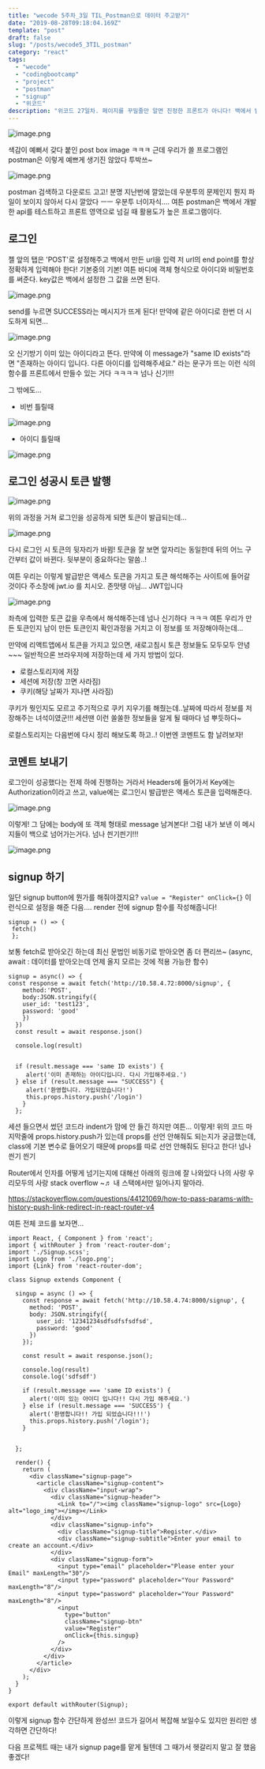 ```yaml
---
title: "wecode 5주차_3일 TIL_Postman으로 데이터 주고받기"
date: "2019-08-28T09:18:04.169Z"
template: "post"
draft: false
slug: "/posts/wecode5_3TIL_postman"
category: "react"
tags:
  - "wecode"
  - "codingbootcamp"
  - "project"
  - "postman"
  - "signup"
  - "위코드"
description: "위코드 27일차. 페이지를 꾸밀줄만 알면 진정한 프론트가 아니다! 백에서 받아온 데이터를 활용할 줄 알아야 진정한 프론트인인것. 그런 의미에서 오늘은 postman 간단 활용법을 정리해보았다!"
---
```


![image.png](https://images.velog.io/post-images/dooreplay/cddb24f0-cc4d-11e9-910d-0db327a0d842/image.png)

색감이 예뻐서 갖다 붙인 post box image ㅋㅋㅋ
근데 우리가 쓸 프로그램인 postman은 이렇게 예쁘게 생기진 않았다 투박쓰~

![image.png](https://images.velog.io/post-images/dooreplay/4e4ec010-cc4e-11e9-9732-c9f4af8a8c62/image.png)

postman 검색하고 다운로드 고고!
분명 지난번에 깔았는데 우분투의 문제인지 뭔지 파일이 보이지 않아서 다시 깔았다 ㅡㅡ 우분투 너이자식....
여튼 postman은 백에서 개발한 api를 테스트하고 프론트 영역으로 넘길 때 활용도가 높은 프로그램이다.

## 로그인

젤 앞의 탭은 'POST'로 설정해주고 백에서 만든 url을 입력
저 url의 end point를 항상 정확하게 입력해야 한다! 기본중의 기본!
여튼 바디에 객체 형식으로 아이디와 비밀번호를 써준다. key값은 백에서 설정한 그 값을 쓰면 된다.

![image.png](https://images.velog.io/post-images/dooreplay/b3578650-cae5-11e9-a91b-33bacba38e75/image.png)

send를 누르면 SUCCESS라는 메시지가 뜨게 된다!
만약에 같은 아이디로 한번 더 시도하게 되면...

![image.png](https://images.velog.io/post-images/dooreplay/ce6f1a20-cae5-11e9-817f-3d68a942f65f/image.png)

오 신기방기 이미 있는 아이디라고 뜬다.
만약에 이 message가 "same ID exists"라면 "존재하는 아이디 입니다. 다른 아이디를 입력해주세요." 라는 문구가 뜨는 이런 식의 함수를 프론트에서 만들수 있는 거다 ㅋㅋㅋㅋ 넘나 신기!!!

그 밖에도...

- 비번 틀릴때

![image.png](https://images.velog.io/post-images/dooreplay/3f7b12f0-cae6-11e9-a91b-33bacba38e75/image.png)

- 아이디 틀릴때

![image.png](https://images.velog.io/post-images/dooreplay/4ed12910-cae6-11e9-a91b-33bacba38e75/image.png)

## 로그인 성공시 토큰 발행

![image.png](https://images.velog.io/post-images/dooreplay/31199600-cae6-11e9-817f-3d68a942f65f/image.png)

위의 과정을 거쳐 로그인을 성공하게 되면 토큰이 발급되는데...

![image.png](https://images.velog.io/post-images/dooreplay/9d5011f0-cae6-11e9-817f-3d68a942f65f/image.png)

다시 로그인 시 토큰의 뒷자리가 바뀜! 토큰을 잘 보면 앞자리는 동일한데 뒤의 어느 구간부터 값이 바뀐다. 뒷부분이 중요하다는 말씀..!

여튼 우리는 이렇게 발급받은 액세스 토큰을 가지고 토큰 해석해주는 사이트에 들어갈 것이다
주소창에 jwt.io 를 치시오. 존맛탱 아님... JWT입니다

![image.png](https://images.velog.io/post-images/dooreplay/fb2b2b70-cae6-11e9-817f-3d68a942f65f/image.png)

좌측에 입력한 토큰 값을 우측에서 해석해주는데 넘나 신기하다 ㅋㅋㅋ
여튼 우리가 만든 토큰인지 남이 만든 토큰인지 확인과정을 거치고 이 정보를 또 저장해야하는데...

만약에 리액트앱에서 토큰을 가지고 있으면, 새로고침시 토큰 정보들도 모두모두 안녕~~~
일반적으론 브라우저에 저장하는데 세 가지 방법이 있다.

- 로컬스토리지에 저장
- 세션에 저장(창 끄면 사라짐)
- 쿠키(해당 날짜가 지나면 사라짐)

쿠키가 뭣인지도 모르고 주기적으로 쿠키 지우기를 해줬는데..날짜에 따라서 정보를 저장해주는 녀석이였군!!! 세션땐 이런 쏠쏠한 정보들을 알게 될 때마다 넘 뿌듯하다~

로컬스토리지는 다음번에 다시 정리 해보도록 하고..!
이번엔 코멘트도 함 날려보자!

## 코멘트 보내기

로그인이 성공했다는 전제 하에 진행하는 거라서
Headers에 들어가서 Key에는 Authorization이라고 쓰고, value에는 로그인시 발급받은 액세스 토큰을 입력해준다.

![image.png](https://images.velog.io/post-images/dooreplay/14724f90-cae8-11e9-817f-3d68a942f65f/image.png)

이렇게!
그 담에는 body에 또 객체 형태로 message 남겨본다! 그럼 내가 보낸 이 메시지들이 백으로 넘어가는거다. 넘나 씐기씐기!!!

![image.png](https://images.velog.io/post-images/dooreplay/21be3dd0-cae8-11e9-817f-3d68a942f65f/image.png)

## signup 하기

일단 signup button에 뭔가를 해줘야겠지요?
`value = "Register" onClick={}`
이런식으로 설정을 해준 다음....
render 전에 signup 함수를 작성해줍니다!

```
signup = () => {
 fetch()
 };
```

보통 fetch로 받아오긴 하는데 최신 문법인 비동기로 받아오면 좀 더 편리쓰~
(async, await : 데이터를 받아오는데 언제 올지 모르는 것에 적용 가능한 함수)

```
signup = async() => {
const response = await fetch('http://10.58.4.72:8000/signup', {
 	method:'POST',
    body:JSON.stringify({
    user_id: 'test123',
    password: 'good'
    })
  })
  const result = await response.json()

  console.log(result)


  if (result.message === 'same ID exists') {
     alert('이미 존재하는 아이디입니다. 다시 가입해주세요.')
  } else if (result.message === "SUCCESS") {
     alert('환영합니다. 가입되었습니다!')
     this.props.history.push('/login')
  	}
  };
```

세션 들으면서 썼던 코드라 indent가 맘에 안 들긴 하지만 여튼... 이렇게!
위의 코드 마지막줄에 props.history.push가 있는데 props를 선언 안해줘도 되는지가 궁금했는데, class에 기본 변수로 들어오기 때문에 props를 따로 선언 안해줘도 된다고 한다! 넘나 씐기 씐기

Router에서 인자를 어떻게 넘기는지에 대해선 아래의 링크에 잘 나와있다
나의 사랑 우리모두의 사랑 stack overflow ~♬ 내 스택에서만 일어나지 말아라.

https://stackoverflow.com/questions/44121069/how-to-pass-params-with-history-push-link-redirect-in-react-router-v4

여튼 전체 코드를 보자면...

```
import React, { Component } from 'react';
import { withRouter } from 'react-router-dom';
import './Signup.scss';
import Logo from './logo.png';
import {Link} from 'react-router-dom';
​
class Signup extends Component {
​
  singup = async () => {
    const response = await fetch('http://10.58.4.74:8000/signup', {
      method: 'POST',
      body: JSON.stringify({
        user_id: '12341234sdfsdfsfsdfsd',
        password: 'good'
      })
    });
​
    const result = await response.json();
​
    console.log(result)
    console.log('sdfsdf')
​
    if (result.message === 'same ID exists') {
      alert('이미 있는 아이디 입니다!! 다시 가입 해주세요.')
    } else if (result.message === 'SUCCESS') {
      alert('환영합니다!! 가입 되었습니다!!!')
      this.props.history.push('/login');
    }
​
​
  };
​
  render() {
    return (
      <div className="signup-page">
        <article className="signup-content">
          <div className="input-wrap">
            <div className="signup-header">
              <Link to="/"><img className="signup-logo" src={Logo} alt="logo_img"></img></Link>
            </div>
            <div className="signup-info">
              <div className="signup-title">Register.</div>
              <div className="signup-subtitle">Enter your email to create an account.</div>
            </div>
            <div className="signup-form">
              <input type="email" placeholder="Please enter your Email" maxLength="30"/>
              <input type="password" placeholder="Your Password" maxLength="8"/>
              <input type="password" placeholder="Your Password" maxLength="8"/>
              <input
                type="button"
                className="signup-btn"
                value="Register"
                onClick={this.singup}
              />
            </div>
          </div>
        </article>
      </div>
    );
  }
}
​
export default withRouter(Signup);
```

이렇게 signup 함수 간단하게 완성쓰!
코드가 길어서 복잡해 보일수도 있지만 원리만 생각하면 간단하다!

다음 프로젝트 때는 내가 signup page를 맡게 될텐데 그 때가서 헷갈리지 말고 잘 했음 좋겠다!
